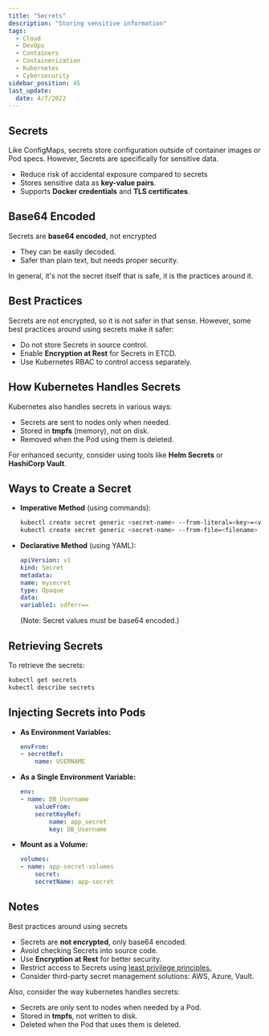 ```yaml
---
title: "Secrets"
description: "Storing sensitive information"
tags:
  - Cloud
  - DevOps
  - Containers
  - Containerization
  - Kubernetes
  - Cybersecurity
sidebar_position: 45
last_update:
  date: 4/7/2022
---
```




## Secrets

Like ConfigMaps, secrets store configuration outside of container images or Pod specs. However, Secrets are specifically for sensitive data. 

- Reduce risk of accidental exposure compared to secrets
- Stores sensitive data as **key-value pairs**.
- Supports **Docker credentials** and **TLS certificates**.

## Base64 Encoded

Secrets are **base64 encoded**, not encrypted

- They can be easily decoded.
- Safer than plain text, but needs proper security.

In general, it's not the secret itself that is safe, it is the practices around it. 

## Best Practices

Secrets are not encrypted, so it is not safer in that sense. However, some best practices around using secrets make it safer:

- Do not store Secrets in source control.
- Enable **Encryption at Rest** for Secrets in ETCD.
- Use Kubernetes RBAC to control access separately.


## How Kubernetes Handles Secrets

Kubernetes also handles secrets in various ways:

- Secrets are sent to nodes only when needed.
- Stored in **tmpfs** (memory), not on disk.
- Removed when the Pod using them is deleted.

For enhanced security, consider using tools like **Helm Secrets** or **HashiCorp Vault**.

## Ways to Create a Secret


- **Imperative Method** (using commands):

    ```bash
    kubectl create secret generic <secret-name> --from-literal=<key>=<value>
    kubectl create secret generic <secret-name> --from-file=<filename>
    ```

- **Declarative Method** (using YAML):

    ```yaml
    apiVersion: v1
    kind: Secret
    metadata:
    name: mysecret
    type: Opaque
    data:
    variable1: sdferr==
    ```

    (Note: Secret values must be base64 encoded.)


## Retrieving Secrets

To retrieve the secrets:

```bash
kubectl get secrets
kubectl describe secrets
```

## Injecting Secrets into Pods

- **As Environment Variables:**

    ```yaml
    envFrom:
    - secretRef:
        name: USERNAME
    ```

- **As a Single Environment Variable:**

    ```yaml
    env:
    - name: DB_Username
        valueFrom:
        secretKeyRef:
            name: app_secret
            key: DB_Username
    ```

- **Mount as a Volume:**

    ```yaml
    volumes:
    - name: app-secret-volumes
        secret:
        secretName: app-secret
    ```

## Notes

Best practices around using secrets

- Secrets are **not encrypted**, only base64 encoded.
- Avoid checking Secrets into source code.
- Use **Encryption at Rest** for better security.
- Restrict access to Secrets using [least privilege principles.](/docs/007-Cybersecurity/006-Identity-and-Access-Management/005-IAM-Concepts.md#principle-of-least-privilege)
- Consider third-party secret management solutions: AWS, Azure, Vault.

Also, consider the way kubernetes handles secrets:

- Secrets are only sent to nodes when needed by a Pod.
- Stored in **tmpfs**, not written to disk.
- Deleted when the Pod that uses them is deleted.
